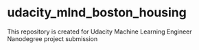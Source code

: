 # udacity_mlnd_boston_housing
This repository is created for Udacity Machine Learning Engineer Nanodegree project submission
